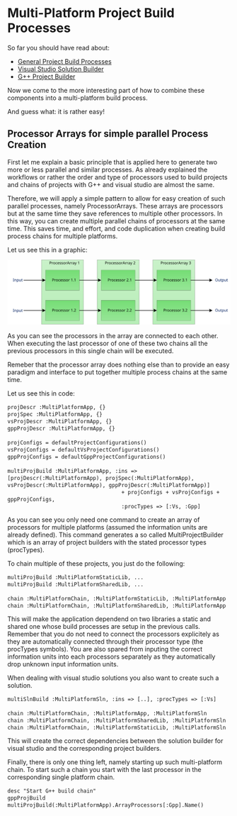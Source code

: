 Multi-Platform Project Build Processes
======================================

So far you should have read about:

- [General Project Build Processes](file.projects.html)
- [Visual Studio Solution Builder](file.visual_studio.html)
- [G++ Project Builder](file.gpp.html)

Now we come to the more interesting part of how to combine these components into a multi-platform build process.

And guess what: it is rather easy!

Processor Arrays for simple parallel Process Creation
-----------------------------------------------------

First let me explain a basic principle that is applied here to generate two more or less parallel and similar processes.
As already explained the workflows or rather the order and type of processors used to build projects and chains of projects
with G++ and visual studio are almost the same.

Therefore, we will apply a simple pattern to allow for easy creation of such parallel processes, namely ProcessorArrays.
These arrays are processors but at the same time they save references to multiple other processors. In this way, you can create
multiple parallel chains of processors at the same time. This saves time, and effort, and code duplication when creating build
process chains for multiple platforms.

Let us see this in a graphic:

![Example of a processor array chain with 3 consecutive processors in each process](images/basic_processor_arrays.svg)

As you can see the processors in the array are connected to each other. When executing the last processor of one of these two chains
all the previous processors in this single chain will be executed.

Remeber that the processor array does nothing else than to provide an easy paradigm and interface to put together multiple process
chains at the same time.

Let us see this in code:

    projDescr :MultiPlatformApp, {}
    projSpec :MultiPlatformApp, {}
    vsProjDescr :MultiPlatformApp, {}
    gppProjDescr :MultiPlatformApp, {}
    
    projConfigs = defaultProjectConfigurations() 
    vsProjConfigs = defaultVsProjectConfigurations()
    gppProjConfigs = defaultGppProjectConfigurations()
    
    multiProjBuild :MultiPlatformApp, :ins => [projDescr(:MultiPlatformApp), projSpec(:MultiPlatformApp), vsProjDescr(:MultiPlatformApp), gppProjDescr(:MultiPlatformApp)]
                                        + projConfigs + vsProjConfigs + gppProjConfigs,
                                        :procTypes => [:Vs, :Gpp]
                                        
As you can see you only need one command to create an array of processors for multiple platforms (assumed the information units are already defined).
This command generates a so called MultiProjectBuilder which is an array of project builders with the stated processor types (procTypes).

To chain multiple of these projects, you just do the following:

    multiProjBuild :MultiPlatformStaticLib, ...
    multiProjBuild :MultiPlatformSharedLib, ...
    
    chain :MultiPlatformChain, :MultiPlatformStaticLib, :MultiPlatformApp
    chain :MultiPlatformChain, :MultiPlatformSharedLib, :MultiPlatformApp
    
This will make the application dependend on two libraries a static and shared one whose build processes are setup in the previous calls. Remember that you
do not need to connect the processors explicitely as they are automatically connected through their processor type (the procTypes symbols). You are also
spared from inputing the correct information units into each processors separately as they automatically drop unknown input information units.

When dealing with visual studio solutions you also want to create such a solution.

    multiSlnBuild :MultiPlatformSln, :ins => [..], :procTypes => [:Vs]
    
    chain :MultiPlatformChain, :MultiPlatformApp, :MultiPlatformSln
    chain :MultiPlatformChain, :MultiPlatformSharedLib, :MultiPlatformSln
    chain :MultiPlatformChain, :MultiPlatformStaticLib, :MultiPlatformSln
    
This will create the correct dependencies between the solution builder for visual studio and the corresponding project builders.

Finally, there is only one thing left, namely starting up such multi-platform chain. To start such a chain you start with the last processor in the
corresponding single platform chain.

    desc "Start G++ build chain"
	gppProjBuild multiProjBuild(:MultiPlatformApp).ArrayProcessors[:Gpp].Name()
    